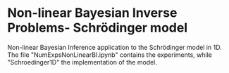# Non-linear Bayesian Inverse Problems- Schrödinger model
Non-linear Bayesian Inference application to  the Schrödinger model in 1D.
The file "NumExpsNonLinearBI.ipynb" contains the experiments, while "Schroedinger1D" the implementation of the model.
